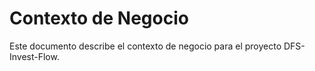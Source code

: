 # Contexto de Negocio

Este documento describe el contexto de negocio para el proyecto DFS-Invest-Flow.
